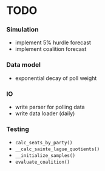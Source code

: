 # TODO


### Simulation

* implement 5% hurdle forecast
* implement coalition forecast

### Data model

* exponential decay of poll weight 

### IO

* write parser for polling data
* write data loader (daily)

### Testing

* `calc_seats_by_party()`
* `__calc_sainte_lague_quotients()`
* `__initialize_samples()`
* `evaluate_coalition()`
